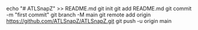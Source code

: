 echo "# ATLSnapZ" >> README.md
git init
git add README.md
git commit -m "first commit"
git branch -M main
git remote add origin https://github.com/ATLSnapZ/ATLSnapZ.git
git push -u origin main
